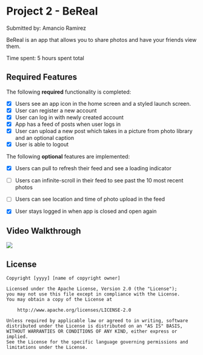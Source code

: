 # Project 2 - BeReal

Submitted by: Amancio Ramirez

BeReal is an app that allows you to share photos and have your friends view them. 

Time spent: 5 hours spent total

## Required Features

The following **required** functionality is completed:

- [x] Users see an app icon in the home screen and a styled launch screen.
- [x] User can register a new account
- [x] User can log in with newly created account
- [x] App has a feed of posts when user logs in
- [x] User can upload a new post which takes in a picture from photo library and an optional caption	
- [x] User is able to logout	
 
The following **optional** features are implemented:

- [x] Users can pull to refresh their feed and see a loading indicator
- [ ] Users can infinite-scroll in their feed to see past the 10 most recent photos
- [ ] Users can see location and time of photo upload in the feed	
- [x] User stays logged in when app is closed and open again	


## Video Walkthrough

<div>
    <a href="https://www.loom.com/share/0d4727a257ae4160be5a63e2be27fb29">
      <img style="max-width:300px;" src="https://cdn.loom.com/sessions/thumbnails/0d4727a257ae4160be5a63e2be27fb29-bea4692f5a928e19-full-play.gif">
    </a>
  </div>

## License

    Copyright [yyyy] [name of copyright owner]

    Licensed under the Apache License, Version 2.0 (the "License");
    you may not use this file except in compliance with the License.
    You may obtain a copy of the License at

        http://www.apache.org/licenses/LICENSE-2.0

    Unless required by applicable law or agreed to in writing, software
    distributed under the License is distributed on an "AS IS" BASIS,
    WITHOUT WARRANTIES OR CONDITIONS OF ANY KIND, either express or implied.
    See the License for the specific language governing permissions and
    limitations under the License.
